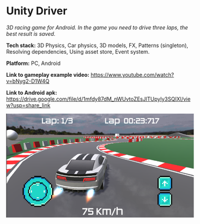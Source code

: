 # Unity Driver

 *3D racing game for Android. In the game you need to drive three laps, the best result is saved.*

 **Tech stack:** 3D Physics, Car physics, 3D models, FX, Patterns (singleton), Resolving dependencies, Using asset store, Event system.

 **Platform:** PC, Android 

 **Link to gameplay example video:** https://www.youtube.com/watch?v=bNyg2-D1W4Q

 **Link to Android apk:** https://drive.google.com/file/d/1mfdy87dM_nWUvtoZEsJlTUpyly3SQIXl/view?usp=share_link

![screenshot](/Screenshot.png)
